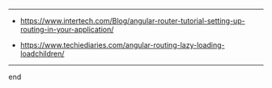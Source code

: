
---

- https://www.intertech.com/Blog/angular-router-tutorial-setting-up-routing-in-your-application/

- https://www.techiediaries.com/angular-routing-lazy-loading-loadchildren/

---

end